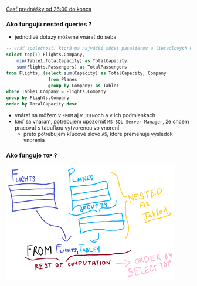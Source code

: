 [Časť prednášky od 26:00 do konca](https://tirpitz.ms.mff.cuni.cz/contactless/lecture03b_CZ_web.mp4)
### Ako fungujú nested queries ?

- jednotlivé dotazy môžeme vnárať do seba

```sql
-- vráť spoločnosť, ktorá má najväčší súčet pasažierov a lietadlových kapacít
select top(1) Flights.Company, 
	min(Table1.TotalCapacity) as TotalCapacity, 
	sum(Flights.Passengers) as TotalPassengers
from Flights, (select sum(Capacity) as TotalCapacity, Company
				from Planes
				group by Company) as Table1
where Table1.Company = Flights.Company
group by Flights.Company
order by TotalCapacity desc
```

- vnárať sa môžem v ```FROM``` aj v ```JOIN```och a v ich podmienkach
- keď sa vnáram, potrebujem upozorniť ```MS SQL Server Manager```, že chcem pracovať s tabuľkou vytvorenou vo vnorení
  - preto potrebujem kľúčové slovo ```AS```, ktoré premenuje výsledok vnorenia

### Ako funguje ```TOP``` ?



![nested](../data_obrazky/nested_queries.png)

